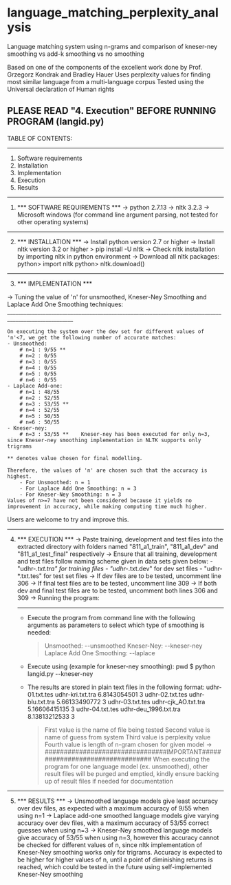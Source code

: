 # language_matching_perplexity_analysis
Language matching system using n-grams and comparison of kneser-ney smoothing vs add-k smoothing vs no smoothing

Based on one of the components of the excellent work done by Prof. Grzegorz Kondrak and Bradley Hauer
Uses perplexity values for finding most similar language from a multi-language corpus
Tested using the Universal declaration of Human rights

PLEASE READ "4. Execution" BEFORE RUNNING PROGRAM (langid.py) 
---------------------------------------------------------------------------------------------------------------------------------------------------------------
TABLE OF CONTENTS:
____________________
1. Software requirements
2. Installation
3. Implementation
4. Execution
5. Results


----------------------------------------------------------------------------------------------------------------------------------------------------------------
1. *** SOFTWARE REQUIREMENTS ***
-> 	python 2.7.13
-> 	nltk 3.2.3
-> 	Microsoft windows (for command line argument parsing, not tested for other operating systems)


----------------------------------------------------------------------------------------------------------------------------------------------------------------
2. *** INSTALLATION ***
-> 	Install python version 2.7 or higher 
-> 	Install nltk version 3.2 or higher
		> pip install -U nltk
-> 	Check nltk installation by importing nltk in python environment
-> 	Download all nltk packages:
  		python> import nltk
  		python> nltk.download()


-----------------------------------------------------------------------------------------------------------------------------------------------------------------
3. *** IMPLEMENTATION ***

->      Tuning the value of 'n' for unsmoothed, Kneser-Ney Smoothing and Laplace Add One Smoothing techniques:
	______________________________________________________________________________________________________

	On executing the system over the dev set for different values of 'n'<7, we get the following number of accurate matches:
	- Unsmoothed:
		# n=1 : 9/55 **
		# n=2 : 0/55
		# n=3 : 0/55
		# n=4 : 0/55
		# n=5 : 0/55
		# n=6 : 0/55
	- Laplace Add-one:
		# n=1 : 48/55
		# n=2 : 52/55
		# n=3 : 53/55 **
		# n=4 : 52/55
		# n=5 : 50/55
		# n=6 : 50/55
	- Kneser-ney:
		# n=3 : 53/55 **	Kneser-ney has been executed for only n=3, since Kneser-ney smoothing implementation in NLTK supports only trigrams
		
	** denotes value chosen for final modelling.
	
	Therefore, the values of 'n' are chosen such that the accuracy is highest.
		- For Unsmoothed: n = 1 
		- For Laplace Add One Smoothing: n = 3
		- For Kneser-Ney Smoothing: n = 3
	Values of n>=7 have not been considered because it yields no improvement in accuracy, while making computing time much higher. 
  Users are welcome to try and improve this.
	
	
------------------------------------------------------------------------------------------------------------------------------------------------------------------
4. *** EXECUTION ***
->	Paste training, development and test files into the extracted directory with folders named "811_a1_train", "811_a1_dev" and "811_a1_test_final" respectively
->	Ensure that all training, development and test files follow naming scheme given in data sets given below:
		- "udhr-*.txt.tra" for training files
		- "udhr-*.txt.dev" for dev set files
		- "udhr-*.txt.tes" for test set files
->	If dev files are to be tested, uncomment line 306
->	If final test files are to be tested, uncomment line 309
->	If both dev and final test files are to be tested, uncomment both lines 306 and 309
-> 	Running the program:
	______________________________________________________________________________________________________
		
	- Execute the program from command line with the following arguments as parameters to select which type of smoothing is needed:
		> Unsmoothed: --unsmoothed
		> Kneser-Ney: --kneser-ney
		> Laplace Add One Smoothing: --laplace

	- Execute using (example for kneser-ney smoothing):
		pwd $ python langid.py --kneser-ney
		
	- The results are stored in plain text files in the following format:
		udhr-01.txt.tes   udhr-kri.txt.tra   6.8143054501   3
		udhr-02.txt.tes   udhr-blu.txt.tra   5.66133490772   3
		udhr-03.txt.tes   udhr-cjk_AO.txt.tra   5.16606415135   3
		udhr-04.txt.tes   udhr-deu_1996.txt.tra   8.13813212533   3
		
		> First value is the name of file being tested
		> Second value is name of guess from system
		> Third value is perplexity value
		> Fourth value is length of n-gram chosen for given model
-> 	################################IMPORTANT#################################
	When executing the program for one language model (ex. unsmoothed), other result files will be purged and emptied,
  kindly ensure backing up of result files if needed for documentation


---------------------------------------------------------------------------------------------------------------------------------------------------------------------
5. *** RESULTS ***
->	Unsmoothed language models give least accuracy over dev files, as expected with a maximum accuracy of 9/55 when using n=1
->	Laplace add-one smoothed language models give varying accuracy over dev files, with a maximum accuracy of 53/55 correct guesses when using n=3
->	Kneser-Ney smoothed language models give accuracy of 53/55 when using n=3, however this accuracy cannot be checked for different values of n, since nltk
implementation of Kneser-Ney smoothing works only for trigrams. Accuracy is expected to be higher for higher values of n,
until a point of diminishing returns is reached, which could be tested in the future using self-implemented Kneser-Ney smoothing
